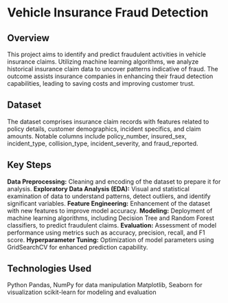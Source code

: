 # Vehicle Insurance Fraud Detection
## Overview
This project aims to identify and predict fraudulent activities in vehicle insurance claims. Utilizing machine learning algorithms, we analyze historical insurance claim data to uncover patterns indicative of fraud. The outcome assists insurance companies in enhancing their fraud detection capabilities, leading to saving costs and improving customer trust.

## Dataset
The dataset comprises insurance claim records with features related to policy details, customer demographics, incident specifics, and claim amounts. Notable columns include policy_number, insured_sex, incident_type, collision_type, incident_severity, and fraud_reported.

## Key Steps
**Data Preprocessing:** Cleaning and encoding of the dataset to prepare it for analysis.
**Exploratory Data Analysis (EDA):** Visual and statistical examination of data to understand patterns, detect outliers, and identify significant variables.
**Feature Engineering:** Enhancement of the dataset with new features to improve model accuracy.
**Modeling:** Deployment of machine learning algorithms, including Decision Tree and Random Forest classifiers, to predict fraudulent claims.
**Evaluation:** Assessment of model performance using metrics such as accuracy, precision, recall, and F1 score.
**Hyperparameter Tuning:** Optimization of model parameters using GridSearchCV for enhanced prediction capability.
## Technologies Used
Python
Pandas, NumPy for data manipulation
Matplotlib, Seaborn for visualization
scikit-learn for modeling and evaluation

